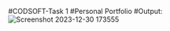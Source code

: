 #CODSOFT-Task 1
#Personal Portfolio
#Output: 
![Screenshot 2023-12-30 173555](https://github.com/SamruddhiNadgouda/CodSoft-Task1-Personal-Portfolio/assets/97962486/9160e948-df80-4780-aec4-5a8fded767e1)
